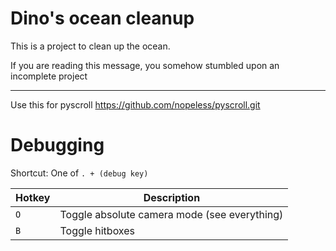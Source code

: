 # Dino's ocean cleanup

This is a project to clean up the ocean. 

If you are reading this message, you somehow stumbled upon an incomplete project

---

Use this for pyscroll https://github.com/nopeless/pyscroll.git

# Debugging

Shortcut: One of `. + (debug key)`

| Hotkey | Description                                  |
|--------|----------------------------------------------|
| `O`    | Toggle absolute camera mode (see everything) |
| `B`    | Toggle hitboxes                              |

